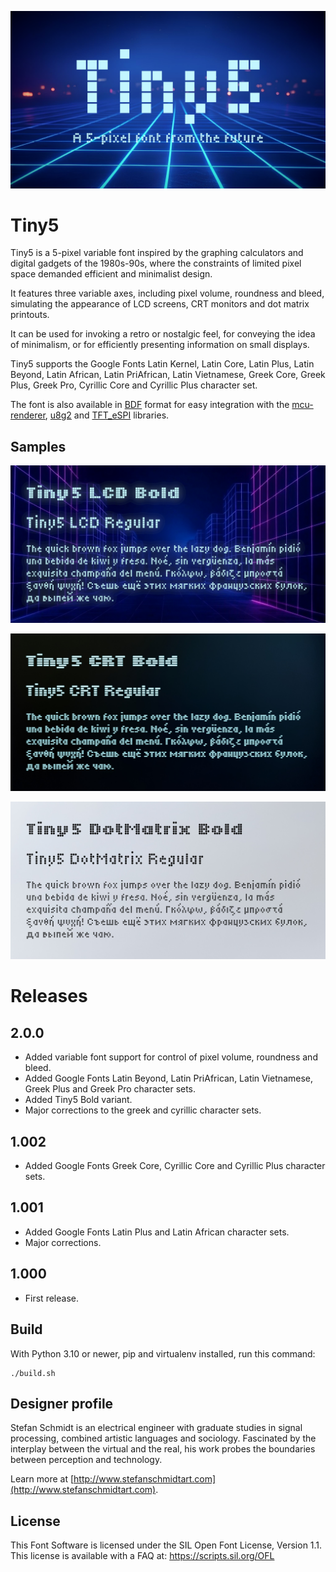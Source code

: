 ![Presentation](documentation/Tiny5-Presentation.png)

# Tiny5

Tiny5 is a 5-pixel variable font inspired by the graphing calculators and digital gadgets of the 1980s-90s, where the constraints of limited pixel space demanded efficient and minimalist design.

It features three variable axes, including pixel volume, roundness and bleed, simulating the appearance of LCD screens, CRT monitors and dot matrix printouts.

It can be used for invoking a retro or nostalgic feel, for conveying the idea of minimalism, or for efficiently presenting information on small displays.

Tiny5 supports the Google Fonts Latin Kernel, Latin Core, Latin Plus, Latin Beyond, Latin African, Latin PriAfrican, Latin Vietnamese, Greek Core, Greek Plus, Greek Pro, Cyrillic Core and Cyrillic Plus character set.

The font is also available in [BDF](https://en.wikipedia.org/wiki/Glyph_Bitmap_Distribution_Format) format for easy integration with the [mcu-renderer](https://github.com/Gissio/mcu-renderer), [u8g2](https://github.com/olikraus/u8g2) and [TFT_eSPI](https://github.com/Bodmer/TFT_eSPI) libraries.

## Samples

![LCD Sample](documentation/Tiny5-LCD-Sample.png)

![CRT Sample](documentation/Tiny5-CRT-Sample.png)

![DotMatrix Sample](documentation/Tiny5-DotMatrix-Sample.png)

# Releases

## 2.0.0

* Added variable font support for control of pixel volume, roundness and bleed.
* Added Google Fonts Latin Beyond, Latin PriAfrican, Latin Vietnamese, Greek Plus and Greek Pro character sets.
* Added Tiny5 Bold variant.
* Major corrections to the greek and cyrillic character sets.

## 1.002

* Added Google Fonts Greek Core, Cyrillic Core and Cyrillic Plus character sets.

## 1.001

* Added Google Fonts Latin Plus and Latin African character sets.
* Major corrections.

## 1.000

* First release.

## Build

With Python 3.10 or newer, pip and virtualenv installed, run this command:

    ./build.sh

## Designer profile

Stefan Schmidt is an electrical engineer with graduate studies in signal processing, combined artistic languages and sociology. Fascinated by the interplay between the virtual and the real, his work probes the boundaries between perception and technology.

Learn more at [http://www.stefanschmidtart.com](http://www.stefanschmidtart.com).

## License

This Font Software is licensed under the SIL Open Font License, Version 1.1. This license is available with a FAQ at: https://scripts.sil.org/OFL
